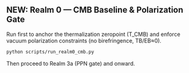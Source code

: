 

## NEW: Realm 0 — CMB Baseline & Polarization Gate
Run first to anchor the thermalization zeropoint (T_CMB) and enforce vacuum polarization constraints (no birefringence, TB/EB≈0).

```bash
python scripts/run_realm0_cmb.py
```
Then proceed to Realm 3a (PPN gate) and onward.

